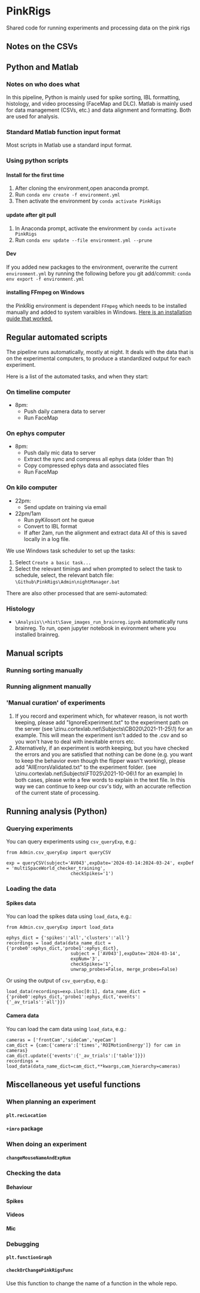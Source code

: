 # PinkRigs
Shared code for running experiments and processing data on the pink rigs

## Notes on the CSVs

## Python and Matlab
### Notes on who does what

In this pipeline, Python is mainly used for spike sorting, IBL formatting, histology, and video processing (FaceMap and DLC). Matlab is mainly used for data management (CSVs, etc.) and data alignment and formatting. Both are used for analysis.

### Standard Matlab function input format

Most scripts in Matlab use a standard input format.

### Using python scripts
#### Install for the first time
1. After cloning the environment,open anaconda prompt. 
2. Run `conda env create -f environment.yml`
3. Then activate the environment by `conda activate PinkRigs`

#### update after git pull
1. In Anaconda prompt, activate the environment by `conda activate PinkRigs`
2. Run `conda env update --file environment.yml --prune`

#### Dev
If you added new packages to the environment, overwrite the current `environment.yml` by running the following before you git add/commit: 
`conda env export -f environment.yml`

#### installing FFmpeg on Windows 
the PinkRig environment is dependent `FFmpeg` which needs to be installed manually and added to system varaibles in Windows. [Here is an installation guide that worked.](https://phoenixnap.com/kb/ffmpeg-windows)


## Regular automated scripts 
The pipeline runs automatically, mostly at night. It deals with the data that is on the experimental computers, to produce a standardized output for each experiment.

Here is a list of the automated tasks, and when they start:
### On timeline computer
- 8pm: 
  - Push daily camera data to server
  - Run FaceMap 
### On ephys computer
- 8pm: 
  - Push daily mic data to server
  - Extract the sync and compress all ephys data (older than 1h)
  - Copy compressed ephys data and associated files
  - Run FaceMap
### On kilo computer
- 22pm:
    - Send update on training via email
- 22pm/1am    
    - Run pyKilosort ont he queue
    - Convert to IBL format
    - If after 2am, run the alignment and extract data
All of this is saved locally in a log file.

We use Windows task scheduler to set up the tasks: 
1. Select `Create a basic task...`
2. Select the relevant timings and when prompted to select the task to schedule, select, the relevant batch file:
`\Github\PinkRigs\Admin\nightManager.bat`

There are also other processed that are semi-automated:
### Histology 
- `\Analysis\\+hist\Save_images_run_brainreg.ipynb` automatically runs brainreg. To run, open jupyter notebook in evironment where you installed brainreg. 

## Manual scripts 
### Running sorting manually 

### Running alignment manually 

### 'Manual curation' of experiments

1. If you record and experiment which, for whatever reason, is not worth keeping, please add "IgnoreExperiment.txt" to the experiment path on the server (see \\zinu.cortexlab.net\Subjects\CB020\2021-11-25\1) for an example. This will mean the experiment isn't added to the .csv and so you won't have to deal with inevitable errors etc.
2. Alternatively, if an experiment is worth keeping, but you have checked the errors and you are satisfied that nothing can be done (e.g. you want to keep the behavior even though the flipper wasn't working), please add "AllErrorsValidated.txt" to the experiment folder. (see \\zinu.cortexlab.net\Subjects\FT025\2021-10-06\1 for an example)
In both cases, please write a few words to explain in the text file. In this way we can continue to keep our csv's tidy, with an accurate reflection of the current state of processing.

## Running analysis (Python)

### Querying experiments

You can query experiments using `csv_queryExp`, e.g.:
```
from Admin.csv_queryExp import queryCSV

exp = queryCSV(subject='AV043',expDate='2024-03-14:2024-03-24', expDef = 'multiSpaceWorld_checker_training',
                        checkSpikes='1')
```

### Loading the data

#### Spikes data
You can load the spikes data using `load_data`, e.g.:
```
from Admin.csv_queryExp import load_data

ephys_dict = {'spikes':'all','clusters':'all'}
recordings = load_data(data_name_dict = {'probe0':ephys_dict,'probe1':ephys_dict},
                        subject = ['AV043'],expDate='2024-03-14',
                        expNum='3',
                        checkSpikes='1',
                        unwrap_probes=False, merge_probes=False)
```
Or using the output of `csv_queryExp`, e.g.:
```
load_data(recordings=exp.iloc[0:1], data_name_dict = {'probe0':ephys_dict,'probe1':ephys_dict,'events':{'_av_trials':'all'}})
```

#### Camera data
You can load the cam data using `load_data`, e.g.:
```
cameras = ['frontCam','sideCam','eyeCam']
cam_dict = {cam:{'camera':['times','ROIMotionEnergy']} for cam in cameras}
cam_dict.update({'events':{'_av_trials':['table']}})
recordings = load_data(data_name_dict=cam_dict,**kwargs,cam_hierarchy=cameras)
```

## Miscellaneous yet useful functions
### When planning an experiment
#### `plt.recLocation`
#### `+imro` package

### When doing an experiment
#### `changeMouseNameAndExpNum`

### Checking the data
#### Behaviour

#### Spikes

#### Videos

#### Mic

### Debugging
#### `plt.functionGraph`
#### `checkOrChangePinkRigsFunc`
Use this function to change the name of a function in the whole repo.
